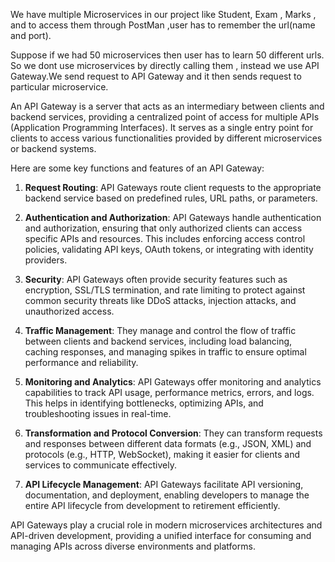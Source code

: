 We have multiple Microservices in our project like Student, Exam , Marks , and to access them through PostMan ,user has to remember the url(name and port).

Suppose if we had 50 microservices then user has to learn 50 different urls.
So we dont use microservices by directly calling them , instead we use API Gateway.We send request to API Gateway and it then sends request to particular microservice.

An API Gateway is a server that acts as an intermediary between clients and backend services, providing a centralized point of access for multiple APIs (Application Programming Interfaces). It serves as a single entry point for clients to access various functionalities provided by different microservices or backend systems.

Here are some key functions and features of an API Gateway:

1. **Request Routing**: API Gateways route client requests to the appropriate backend service based on predefined rules, URL paths, or parameters.

2. **Authentication and Authorization**: API Gateways handle authentication and authorization, ensuring that only authorized clients can access specific APIs and resources. This includes enforcing access control policies, validating API keys, OAuth tokens, or integrating with identity providers.

3. **Security**: API Gateways often provide security features such as encryption, SSL/TLS termination, and rate limiting to protect against common security threats like DDoS attacks, injection attacks, and unauthorized access.

4. **Traffic Management**: They manage and control the flow of traffic between clients and backend services, including load balancing, caching responses, and managing spikes in traffic to ensure optimal performance and reliability.

5. **Monitoring and Analytics**: API Gateways offer monitoring and analytics capabilities to track API usage, performance metrics, errors, and logs. This helps in identifying bottlenecks, optimizing APIs, and troubleshooting issues in real-time.

6. **Transformation and Protocol Conversion**: They can transform requests and responses between different data formats (e.g., JSON, XML) and protocols (e.g., HTTP, WebSocket), making it easier for clients and services to communicate effectively.

7. **API Lifecycle Management**: API Gateways facilitate API versioning, documentation, and deployment, enabling developers to manage the entire API lifecycle from development to retirement efficiently.

API Gateways play a crucial role in modern microservices architectures and API-driven development, providing a unified interface for consuming and managing APIs across diverse environments and platforms.